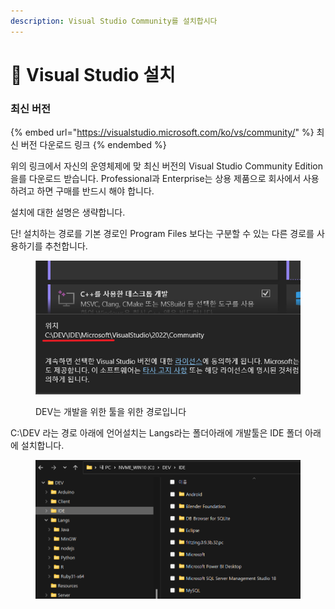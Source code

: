 ```yaml
---
description: Visual Studio Community를 설치합시다
---
```


# 🧠 Visual Studio 설치

### 최신 버전

{% embed url="https://visualstudio.microsoft.com/ko/vs/community/" %}
최신 버전 다운로드 링크
{% endembed %}

위의 링크에서 자신의 운영체제에 맞 최신 버전의 Visual Studio Community Edition을를 다운로드 받습니다.  Professional과 Enterprise는 상용 제품으로 회사에서 사용하려고 하면 구매를 반드시 해야 합니다.&#x20;

설치에 대한 설명은 생략합니다.

단! 설치하는 경로를 기본 경로인 Program Files 보다는 구분할 수 있는 다른 경로를 사용하기를 추천합니다.

<figure><img src="../.gitbook/assets/perso_20220927_005.png" alt=""><figcaption><p>DEV는 개발을 위한 툴을 위한 경로입니다</p></figcaption></figure>

C:\DEV 라는 경로 아래에 언어설치는 Langs라는 폴더아래에 개발툴은 IDE 폴더 아래에 설치합니다.

<figure><img src="../.gitbook/assets/perso_20220927_008.png" alt=""><figcaption></figcaption></figure>
